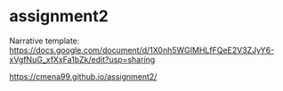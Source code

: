 # assignment2

Narrative template: https://docs.google.com/document/d/1X0nh5WGIMHLfFQeE2V3ZJyY6-xVgfNuG_xfXxFa1bZk/edit?usp=sharing

https://cmena99.github.io/assignment2/
